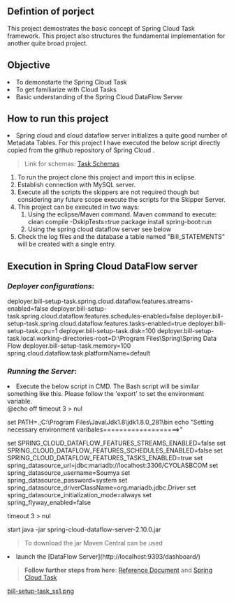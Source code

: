 ## Defintion of porject
This project demostrates the basic concept of Spring Cloud Task framework. This project also structures the fundamental implementation for another quite broad project.

## Objective
<li>To demonstarte the Spring Cloud Task </li>
<li>To get familiarize with Cloud Tasks </li>
<li>Basic understanding of the Spring Cloud DataFlow Server</li>

## **How to run this project**
<li>Spring cloud and cloud dataflow server initializes a quite good number of Metadata Tables. For this project I have executed the below script directly copied from the github repository of Spring Cloud .</li>

> Link for schemas: [Task Schemas](https://github.com/spring-cloud/spring-cloud-dataflow/tree/main/spring-cloud-dataflow-server-core/src/main/resources/schemas)

<ol>
<li> To run the project clone this project and import this in eclipse.
<li>Establish connection with MySQL server.
<li> Execute all the scripts the skippers are not required though but considering any future scope execute the scripts for the Skipper Server.
<li> This project can be executed in two ways:
<ol>
<li>Using the eclipse/Maven command.
Maven command to execute: clean compile -DskipTests=true package install spring-boot:run
<li>Using the spring cloud dataflow server see below
</ol>
<li> Check the log files and the database a table named "Bill_STATEMENTS" will be created with a single entry.
</ol>

## **Execution in Spring Cloud DataFlow server**
### _Deployer configurations_:
deployer.bill-setup-task.spring.cloud.dataflow.features.streams-enabled=false
deployer.bill-setup-task.spring.cloud.dataflow.features.schedules-enabled=false
deployer.bill-setup-task.spring.cloud.dataflow.features.tasks-enabled=true
deployer.bill-setup-task.cpu=1
deployer.bill-setup-task.disk=100
deployer.bill-setup-task.local.working-directories-root=D:\Program Files\Spring\Spring Data Flow
deployer.bill-setup-task.memory=100
spring.cloud.dataflow.task.platformName=default

### _Running the Server_:
<li>Execute the below script in CMD. The Bash script will be similar something like this. Please follow the 'export' to set the environment variable.</li>
 @echo off
timeout 3 > nul

set PATH=.;C:\Program Files\Java\Jdk1.8\jdk1.8.0_281\bin
echo "Setting necessary environment varibales===================>"

set SPRING_CLOUD_DATAFLOW_FEATURES_STREAMS_ENABLED=false
set SPRING_CLOUD_DATAFLOW_FEATURES_SCHEDULES_ENABLED=false
set SPRING_CLOUD_DATAFLOW_FEATURES_TASKS_ENABLED=true
set spring_datasource_url=jdbc:mariadb://localhost:3306/CYOLASBCOM
set spring_datasource_username=Soumya
set spring_datasource_password=system
set spring_datasource_driverClassName=org.mariadb.jdbc.Driver
set spring_datasource_initialization_mode=always
set spring_flyway_enabled=false

timeout 3 > nul

start java -jar spring-cloud-dataflow-server-2.10.0.jar

> To download the jar Maven Central can be used

<li> 
launch the [DataFlow Server](http://localhost:9393/dashboard/)</li>

>**Follow further steps from here**: [Reference Document](https://dataflow.spring.io/docs/batch-developer-guides/)
and [Spring Cloud Task](https://docs.spring.io/spring-cloud-task/docs/2.4.5/reference/html/)

[bill-setup-task_ss1.png](bill-setup-task_ss1.png)
